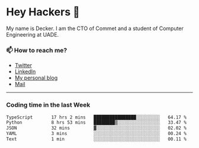 # Hey Hackers 👋

My name is Decker. I am the CTO of Commet and a student of Computer Engineering at UADE.

### 📫 How to reach me?
- [Twitter](https://x.com/0xDecker) 
- [LinkedIn](https://www.linkedin.com/in/decker-urbano/) 
- [My personal blog](http://decker.sh) 
- [Mail](mailto:me@decker.sh)

---

### Coding time in the last Week

<!--START_SECTION:waka-->

```txt
TypeScript       17 hrs 2 mins   ████████████████░░░░░░░░░   64.17 %
Python           8 hrs 53 mins   ████████▒░░░░░░░░░░░░░░░░   33.47 %
JSON             32 mins         ▓░░░░░░░░░░░░░░░░░░░░░░░░   02.02 %
YAML             3 mins          ░░░░░░░░░░░░░░░░░░░░░░░░░   00.24 %
Text             1 min           ░░░░░░░░░░░░░░░░░░░░░░░░░   00.11 %
```

<!--END_SECTION:waka-->
